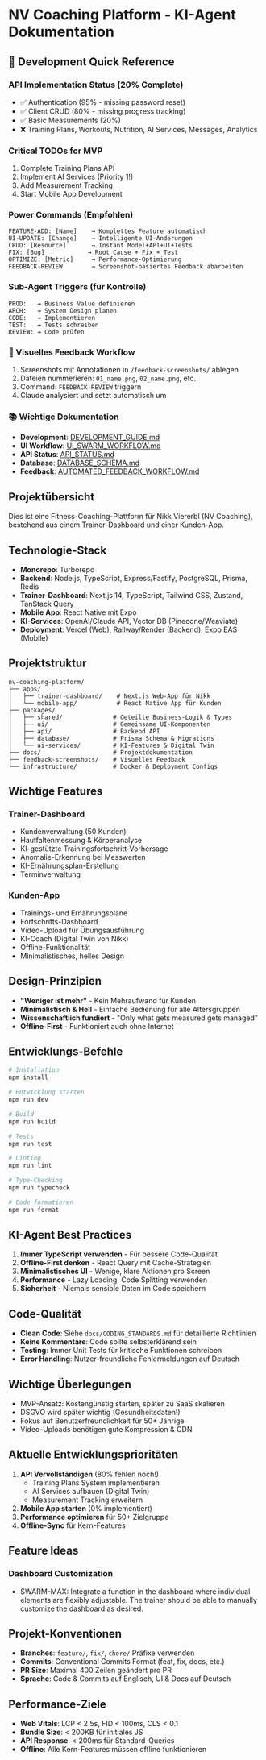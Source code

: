 # NV Coaching Platform - KI-Agent Dokumentation

## 🚀 Development Quick Reference

### API Implementation Status (20% Complete)
- ✅ Authentication (95% - missing password reset)
- ✅ Client CRUD (80% - missing progress tracking)  
- ✅ Basic Measurements (20%)
- ❌ Training Plans, Workouts, Nutrition, AI Services, Messages, Analytics

### Critical TODOs for MVP
1. Complete Training Plans API
2. Implement AI Services (Priority 1!)
3. Add Measurement Tracking
4. Start Mobile App Development

### Power Commands (Empfohlen)
```
FEATURE-ADD: [Name]    → Komplettes Feature automatisch
UI-UPDATE: [Change]    → Intelligente UI-Änderungen  
CRUD: [Resource]       → Instant Model+API+UI+Tests
FIX: [Bug]            → Root Cause + Fix + Test
OPTIMIZE: [Metric]     → Performance-Optimierung
FEEDBACK-REVIEW        → Screenshot-basiertes Feedback abarbeiten
```

### Sub-Agent Triggers (für Kontrolle)
```
PROD:   → Business Value definieren
ARCH:   → System Design planen
CODE:   → Implementieren
TEST:   → Tests schreiben
REVIEW: → Code prüfen
```

### 📸 Visuelles Feedback Workflow
1. Screenshots mit Annotationen in `/feedback-screenshots/` ablegen
2. Dateien nummerieren: `01_name.png`, `02_name.png`, etc.
3. Command: `FEEDBACK-REVIEW` triggern
4. Claude analysiert und setzt automatisch um

### 📚 Wichtige Dokumentation
- **Development**: [DEVELOPMENT_GUIDE.md](./DEVELOPMENT_GUIDE.md)
- **UI Workflow**: [UI_SWARM_WORKFLOW.md](./UI_SWARM_WORKFLOW.md)
- **API Status**: [API_STATUS.md](./API_STATUS.md)
- **Database**: [DATABASE_SCHEMA.md](./DATABASE_SCHEMA.md)
- **Feedback**: [AUTOMATED_FEEDBACK_WORKFLOW.md](./AUTOMATED_FEEDBACK_WORKFLOW.md)

## Projektübersicht
Dies ist eine Fitness-Coaching-Plattform für Nikk Viererbl (NV Coaching), bestehend aus einem Trainer-Dashboard und einer Kunden-App.

## Technologie-Stack
- **Monorepo**: Turborepo
- **Backend**: Node.js, TypeScript, Express/Fastify, PostgreSQL, Prisma, Redis
- **Trainer-Dashboard**: Next.js 14, TypeScript, Tailwind CSS, Zustand, TanStack Query
- **Mobile App**: React Native mit Expo
- **KI-Services**: OpenAI/Claude API, Vector DB (Pinecone/Weaviate)
- **Deployment**: Vercel (Web), Railway/Render (Backend), Expo EAS (Mobile)

## Projektstruktur
```
nv-coaching-platform/
├── apps/
│   ├── trainer-dashboard/    # Next.js Web-App für Nikk
│   └── mobile-app/           # React Native App für Kunden
├── packages/
│   ├── shared/              # Geteilte Business-Logik & Types
│   ├── ui/                  # Gemeinsame UI-Komponenten
│   ├── api/                 # Backend API
│   ├── database/            # Prisma Schema & Migrations
│   └── ai-services/         # KI-Features & Digital Twin
├── docs/                    # Projektdokumentation
├── feedback-screenshots/    # Visuelles Feedback
└── infrastructure/          # Docker & Deployment Configs
```

## Wichtige Features

### Trainer-Dashboard
- Kundenverwaltung (50 Kunden)
- Hautfaltenmessung & Körperanalyse
- KI-gestützte Trainingsfortschritt-Vorhersage
- Anomalie-Erkennung bei Messwerten
- KI-Ernährungsplan-Erstellung
- Terminverwaltung

### Kunden-App
- Trainings- und Ernährungspläne
- Fortschritts-Dashboard
- Video-Upload für Übungsausführung
- KI-Coach (Digital Twin von Nikk)
- Offline-Funktionalität
- Minimalistisches, helles Design

## Design-Prinzipien
- **"Weniger ist mehr"** - Kein Mehraufwand für Kunden
- **Minimalistisch & Hell** - Einfache Bedienung für alle Altersgruppen
- **Wissenschaftlich fundiert** - "Only what gets measured gets managed"
- **Offline-First** - Funktioniert auch ohne Internet

## Entwicklungs-Befehle
```bash
# Installation
npm install

# Entwicklung starten
npm run dev

# Build
npm run build

# Tests
npm run test

# Linting
npm run lint

# Type-Checking
npm run typecheck

# Code formatieren
npm run format
```

## KI-Agent Best Practices
1. **Immer TypeScript verwenden** - Für bessere Code-Qualität
2. **Offline-First denken** - React Query mit Cache-Strategien
3. **Minimalistisches UI** - Wenige, klare Aktionen pro Screen
4. **Performance** - Lazy Loading, Code Splitting verwenden
5. **Sicherheit** - Niemals sensible Daten im Code speichern

## Code-Qualität
- **Clean Code**: Siehe `docs/CODING_STANDARDS.md` für detaillierte Richtlinien
- **Keine Kommentare**: Code sollte selbsterklärend sein
- **Testing**: Immer Unit Tests für kritische Funktionen schreiben
- **Error Handling**: Nutzer-freundliche Fehlermeldungen auf Deutsch

## Wichtige Überlegungen
- MVP-Ansatz: Kostengünstig starten, später zu SaaS skalieren
- DSGVO wird später wichtig (Gesundheitsdaten!)
- Fokus auf Benutzerfreundlichkeit für 50+ Jährige
- Video-Uploads benötigen gute Kompression & CDN

## Aktuelle Entwicklungsprioritäten
1. **API Vervollständigen** (80% fehlen noch!)
   - Training Plans System implementieren
   - AI Services aufbauen (Digital Twin)
   - Measurement Tracking erweitern
2. **Mobile App starten** (0% implementiert)
3. **Performance optimieren** für 50+ Zielgruppe
4. **Offline-Sync** für Kern-Features

## Feature Ideas
### Dashboard Customization
- SWARM-MAX: Integrate a function in the dashboard where individual elements are flexibly adjustable. The trainer should be able to manually customize the dashboard as desired.

## Projekt-Konventionen
- **Branches**: `feature/`, `fix/`, `chore/` Präfixe verwenden
- **Commits**: Conventional Commits Format (feat, fix, docs, etc.)
- **PR Size**: Maximal 400 Zeilen geändert pro PR
- **Sprache**: Code & Commits auf Englisch, UI & Docs auf Deutsch

## Performance-Ziele
- **Web Vitals**: LCP < 2.5s, FID < 100ms, CLS < 0.1
- **Bundle Size**: < 200KB für initiales JS
- **API Response**: < 200ms für Standard-Queries
- **Offline**: Alle Kern-Features müssen offline funktionieren
